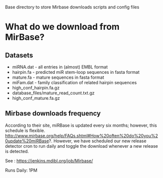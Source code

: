 Base directory to store Mirbase downloads scripts and config files

# What do we download from MirBase?

## Datasets
 * miRNA.dat     - all entries in (almost) EMBL format
 * hairpin.fa    - predicted miR stem-loop sequences in fasta format
 * mature.fa     - mature sequences in fasta format
 * miFam.dat     - family classification of related hairpin sequences
 * high_conf_hairpin.fa.gz 
 * database_files/mature_read_count.txt.gz
 * high_conf_mature.fa.gz

## Mirbase downloads frequency
According to their site, miRBase is updated every six months; however, this schedule is flexible. http://www.mirbase.org/help/FAQs.shtml#How%20often%20do%20you%20update%20miRBase?. However, we have scheduled 
our new release detector cron to run daily and toggle the download whenever a new release is detected.

See : https://jenkins.mdibl.org/job/Mirbase/

Runs Daily: 1PM
